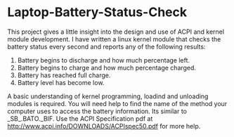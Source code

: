 Laptop-Battery-Status-Check
===========================
This project gives a little insight into the design and use of ACPI and kernel module development.
I have written a linux kernel module that checks the battery status every second and reports any of the 
following results:
  1. Battery begins to discharge and how much percentage left.
  2. Battery begins to charge and how much percentage charged.
  3. Battery has reached full charge.
  4. Battery level has become low.
  
A basic understanding of kernel programming, loadind and unloading modules is required.
You will need help to find the name of the method your computer uses to access the battery information.
Its similar to \_SB_.BATO._BIF. Use the ACPI Specification pdf at http://www.acpi.info/DOWNLOADS/ACPIspec50.pdf for more help.
  
